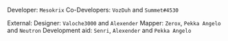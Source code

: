 Developer: `Mesokrix`
Co-Developers: `VozDuh` and `Summet#4530`

External:
Designer: `Valoche3000` and `Alexender`
Mapper: `Zerox`, `Pekka Angelo` and `Neutron`
Development aid: `Senri`, `Alexender` and `Pekka Angelo`
